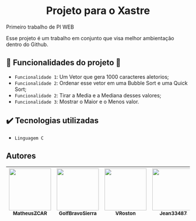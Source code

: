 
<h1 align="center"> Projeto para o Xastre </h1>		
Primeiro trabalho de PI WEB 

Esse projeto é um trabalho em conjunto que visa melhor ambientação dentro do Github. 

## :hammer: Funcionalidades do projeto :wrench:
- `Funcionalidade 1`: Um Vetor que gera 1000 caracteres aletorios;
- `Funcionalidade 2`: Ordenar esse vetor em uma Bubble Sort e uma Quick Sort;
- `Funcionalidade 2`: Tirar a Media e a Mediana desses valores;
- `Funcionalidade 3`: Mostrar o Maior e o Menos valor.
## ✔️ Tecnologias utilizadas
- ``Linguagem C``
## Autores
| [<img src="https://avatars.githubusercontent.com/u/107090798?v=4" width=115><br><sub>MatheusZCAR</sub>](https://github.com/MatheusZCAR) |  [<img src="https://avatars.githubusercontent.com/u/106974254?v=4" width=115><br><sub>GolfBravoSierra</sub>](https://github.com/GolfBravoSierra) |  [<img src="https://avatars.githubusercontent.com/u/111363981?v=4" width=115><br><sub>VRoston</sub>](https://github.com/VRoston) | [<img src="https://avatars.githubusercontent.com/u/55934276?v=4" width=115><br><sub>Jean33487</sub>](https://github.com/jean33487) |  [<img src="https://avatars.githubusercontent.com/u/78030935?v=4" width=115><br><sub>Zaldef</sub>](https://github.com/Zaldef) |  [<img src="https://avatars.githubusercontent.com/u/111884977?v=4" width=115><br><sub>leticiamaiza</sub>](https://github.com/leticiamaiza) |
| :---: | :---: | :---: | :---: | :---: | :---: |